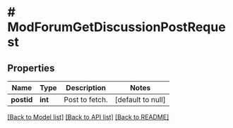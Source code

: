 # # ModForumGetDiscussionPostRequest

## Properties

Name | Type | Description | Notes
------------ | ------------- | ------------- | -------------
**postid** | **int** | Post to fetch. | [default to null]

[[Back to Model list]](../../README.md#models) [[Back to API list]](../../README.md#endpoints) [[Back to README]](../../README.md)
